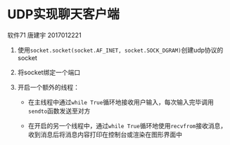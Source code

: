 # UDP实现聊天客户端

软件71 唐建宇 2017012221

1. 使用`socket.socket(socket.AF_INET, socket.SOCK_DGRAM)`创建udp协议的socket

2. 将socket绑定一个端口

3. 开启一个额外的线程：

   - 在主线程中通过`while True`循环地接收用户输入，每次输入完毕调用`sendto`函数发送至对方

   - 在开启的另一个线程中，通过`while True`循环地使用`recvfrom`接收消息，收到消息后将消息内容打印在控制台或渲染在图形界面中